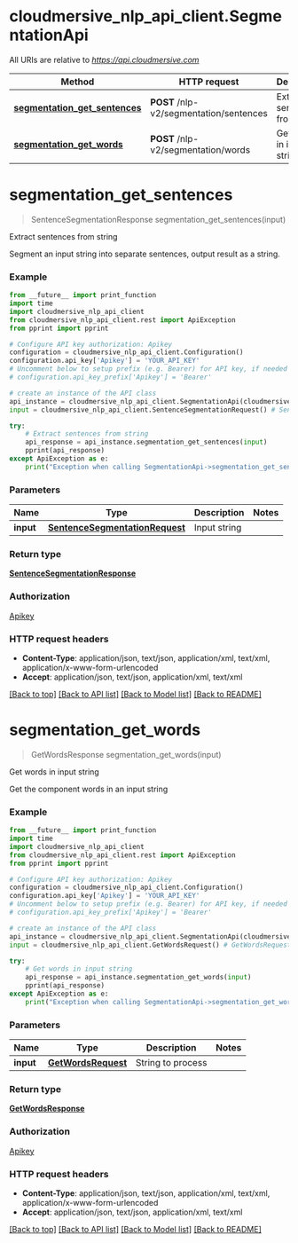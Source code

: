 # cloudmersive_nlp_api_client.SegmentationApi

All URIs are relative to *https://api.cloudmersive.com*

Method | HTTP request | Description
------------- | ------------- | -------------
[**segmentation_get_sentences**](SegmentationApi.md#segmentation_get_sentences) | **POST** /nlp-v2/segmentation/sentences | Extract sentences from string
[**segmentation_get_words**](SegmentationApi.md#segmentation_get_words) | **POST** /nlp-v2/segmentation/words | Get words in input string


# **segmentation_get_sentences**
> SentenceSegmentationResponse segmentation_get_sentences(input)

Extract sentences from string

Segment an input string into separate sentences, output result as a string.

### Example
```python
from __future__ import print_function
import time
import cloudmersive_nlp_api_client
from cloudmersive_nlp_api_client.rest import ApiException
from pprint import pprint

# Configure API key authorization: Apikey
configuration = cloudmersive_nlp_api_client.Configuration()
configuration.api_key['Apikey'] = 'YOUR_API_KEY'
# Uncomment below to setup prefix (e.g. Bearer) for API key, if needed
# configuration.api_key_prefix['Apikey'] = 'Bearer'

# create an instance of the API class
api_instance = cloudmersive_nlp_api_client.SegmentationApi(cloudmersive_nlp_api_client.ApiClient(configuration))
input = cloudmersive_nlp_api_client.SentenceSegmentationRequest() # SentenceSegmentationRequest | Input string

try:
    # Extract sentences from string
    api_response = api_instance.segmentation_get_sentences(input)
    pprint(api_response)
except ApiException as e:
    print("Exception when calling SegmentationApi->segmentation_get_sentences: %s\n" % e)
```

### Parameters

Name | Type | Description  | Notes
------------- | ------------- | ------------- | -------------
 **input** | [**SentenceSegmentationRequest**](SentenceSegmentationRequest.md)| Input string | 

### Return type

[**SentenceSegmentationResponse**](SentenceSegmentationResponse.md)

### Authorization

[Apikey](../README.md#Apikey)

### HTTP request headers

 - **Content-Type**: application/json, text/json, application/xml, text/xml, application/x-www-form-urlencoded
 - **Accept**: application/json, text/json, application/xml, text/xml

[[Back to top]](#) [[Back to API list]](../README.md#documentation-for-api-endpoints) [[Back to Model list]](../README.md#documentation-for-models) [[Back to README]](../README.md)

# **segmentation_get_words**
> GetWordsResponse segmentation_get_words(input)

Get words in input string

Get the component words in an input string

### Example
```python
from __future__ import print_function
import time
import cloudmersive_nlp_api_client
from cloudmersive_nlp_api_client.rest import ApiException
from pprint import pprint

# Configure API key authorization: Apikey
configuration = cloudmersive_nlp_api_client.Configuration()
configuration.api_key['Apikey'] = 'YOUR_API_KEY'
# Uncomment below to setup prefix (e.g. Bearer) for API key, if needed
# configuration.api_key_prefix['Apikey'] = 'Bearer'

# create an instance of the API class
api_instance = cloudmersive_nlp_api_client.SegmentationApi(cloudmersive_nlp_api_client.ApiClient(configuration))
input = cloudmersive_nlp_api_client.GetWordsRequest() # GetWordsRequest | String to process

try:
    # Get words in input string
    api_response = api_instance.segmentation_get_words(input)
    pprint(api_response)
except ApiException as e:
    print("Exception when calling SegmentationApi->segmentation_get_words: %s\n" % e)
```

### Parameters

Name | Type | Description  | Notes
------------- | ------------- | ------------- | -------------
 **input** | [**GetWordsRequest**](GetWordsRequest.md)| String to process | 

### Return type

[**GetWordsResponse**](GetWordsResponse.md)

### Authorization

[Apikey](../README.md#Apikey)

### HTTP request headers

 - **Content-Type**: application/json, text/json, application/xml, text/xml, application/x-www-form-urlencoded
 - **Accept**: application/json, text/json, application/xml, text/xml

[[Back to top]](#) [[Back to API list]](../README.md#documentation-for-api-endpoints) [[Back to Model list]](../README.md#documentation-for-models) [[Back to README]](../README.md)

